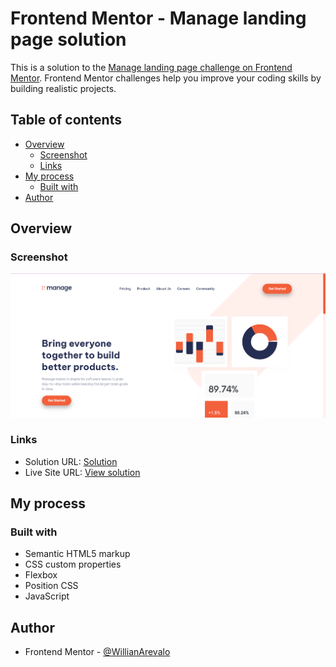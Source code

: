 # Frontend Mentor - Manage landing page solution

This is a solution to the [Manage landing page challenge on Frontend Mentor](https://www.frontendmentor.io/challenges/manage-landing-page-SLXqC6P5). Frontend Mentor challenges help you improve your coding skills by building realistic projects. 

## Table of contents

- [Overview](#overview)
  - [Screenshot](#screenshot)
  - [Links](#links)
- [My process](#my-process)
  - [Built with](#built-with)
- [Author](#author)


## Overview

### Screenshot

![](design/screenshot.png)

### Links

- Solution URL: [Solution](https://your-solution-url.com)
- Live Site URL: [View solution](https://your-live-site-url.com)

## My process

### Built with

- Semantic HTML5 markup
- CSS custom properties
- Flexbox
- Position CSS
- JavaScript

## Author

- Frontend Mentor - [@WillianArevalo](https://www.frontendmentor.io/profile/WillianArevalo)

